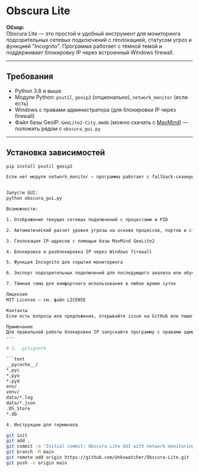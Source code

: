 # Obscura Lite

**Обзор:**  
Obscura Lite — это простой и удобный инструмент для мониторинга подозрительных сетевых подключений с геолокацией, статусом угроз и функцией "Incognito". Программа работает с тёмной темой и поддерживает блокировку IP через встроенный Windows firewall.

---

## Требования

- Python 3.8 и выше  
- Модули Python: `psutil`, `geoip2` (опционально), `network_monitor` (если есть)  
- Windows с правами администратора (для блокировки IP через firewall)  
- Файл базы GeoIP: `GeoLite2-City.mmdb` (можно скачать с [MaxMind](https://dev.maxmind.com/geoip/geolite2-free-geolocation-data)) — положить рядом с `obscura_gui.py`

---

## Установка зависимостей

```bash
pip install psutil geoip2

Если нет модуля network_monitor — программа работает с fallback-сканером.


Запусти GUI:
python obscura_gui.py

Возможности:

1. Отображение текущих сетевых подключений с процессами и PID

2. Автоматический расчет уровня угрозы на основе процессов, портов и статусов

3. Геолокация IP-адресов с помощью базы MaxMind GeoLite2

4. Блокировка и разблокировка IP через Windows firewall

5. Функция Incognito для скрытия мониторинга

6. Экспорт подозрительных подключений для последующего анализа или обучения ML моделей

7. Тёмная тема для комфортного использования в любое время суток

Лицензия
MIT License — см. файл LICENSE

Контакты
Если есть вопросы или предложения, открывайте issue на GitHub или пишите.

Примечание
Для правильной работы блокировки IP запускайте программу с правами администратора Windows.
---

# 3. .gitignore

```text
__pycache__/
*.pyc
*.pyo
*.pyd
env/
venv/
data/*.log
data/*.json
.DS_Store
*.db

4. Инструкции для терминала

git init
git add .
git commit -m "Initial commit: Obscura Lite GUI with network monitoring"
git branch -M main
git remote add origin https://github.com/Unkxwatcher/Obscura-Lite.git
git push -u origin main